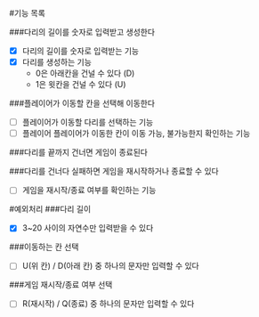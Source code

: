 #기능 목록

###다리의 길이를 숫자로 입력받고 생성한다
- [x] 다리의 길이를 숫자로 입력받는 기능
- [x] 다리를 생성하는 기능
  - 0은 아래칸을 건널 수 있다 (D)
  - 1은 윗칸을 건널 수 있다 (U)

###플레이어가 이동할 칸을 선택해 이동한다
- [ ] 플레이어가 이동할 다리를 선택하는 기능
- [ ] 플레이어 플레이어가 이동한 칸이 이동 가능, 불가능한지 확인하는 기능

###다리를 끝까지 건너면 게임이 종료된다

###다리를 건너다 실패하면 게임을 재시작하거나 종료할 수 있다
- [ ] 게임을 재시작/종료 여부를 확인하는 기능

#예외처리
###다리 길이
- [x] 3~20 사이의 자연수만 입력받을 수 있다

###이동하는 칸 선택
- [ ] U(위 칸) / D(아래 칸) 중 하나의 문자만 입력할 수 있다

###게임 재시작/종료 여부 선택
- [ ] R(재시작) / Q(종료) 중 하나의 문자만 입력할 수 있다
